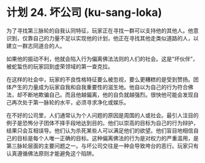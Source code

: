 # 计划 24. 坏公司 (ku-sang-loka)

为了寻找第三脉轮的自我认同特征，玩家正在寻找一群可以支持他的其他人。他意识到，仅靠自己的力量不足以实现他的计划，他正在寻找其他走类似道路的人，以建立一群志同道合的人。

如果他的振动不利，他就会陷入行为偏离佛法法则的人们的社会。这是“坏伙伴”，被蛇蜇伤的玩家回到虚荣领域的第一查克拉。

在这样的社会中，玩家的不良性格特征要么被忽视，要么更糟糕的是受到赞扬。团体产生的力量成为玩家自我和自我重要性的滋生地。他自以为自己的行为符合佛法，却不断地欺骗自己。而且他越偏离，他的自负就越强烈。很快他可能会发现自己再次处于第一脉轮的水平，必须寻求净化或娱乐。

在不好的公司里，人们通常认为个人问题的原因是周围的人或社会。最引人注目的例子是恐怖分子团体不择手段地达到目的。他们以崇高的目标为自己的行为辩护，结果只会互相误导。他们认为杀死某些人可以满足他们的欲望。他们盲目地相信自己的目标是每个人唯一正确的目标。这种偏离佛法的行为是对权力的严重滥用，是第三脉轮层面的主要问题之一。与坏公司交往是一种会导致垮台的恶行。玩家只有认真遵循佛法原则才能避免这个陷阱。

